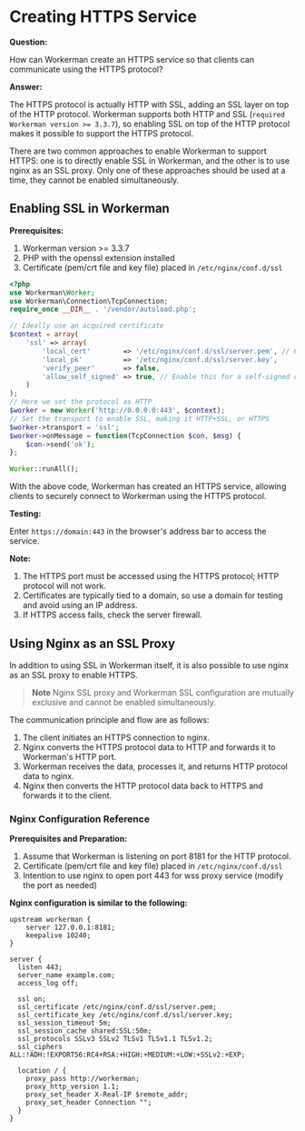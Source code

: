 # Creating HTTPS Service

**Question:**

How can Workerman create an HTTPS service so that clients can communicate using the HTTPS protocol?

**Answer:**

The HTTPS protocol is actually HTTP with SSL, adding an SSL layer on top of the HTTP protocol. Workerman supports both HTTP and SSL (`required Workerman version >= 3.3.7`), so enabling SSL on top of the HTTP protocol makes it possible to support the HTTPS protocol.

There are two common approaches to enable Workerman to support HTTPS: one is to directly enable SSL in Workerman, and the other is to use nginx as an SSL proxy. Only one of these approaches should be used at a time, they cannot be enabled simultaneously.

## Enabling SSL in Workerman

**Prerequisites:**

1. Workerman version >= 3.3.7
2. PHP with the openssl extension installed
3. Certificate (pem/crt file and key file) placed in `/etc/nginx/conf.d/ssl`

```php
<?php
use Workerman\Worker;
use Workerman\Connection\TcpConnection;
require_once __DIR__ . '/vendor/autoload.php';

// Ideally use an acquired certificate
$context = array(
    'ssl' => array(
        'local_cert'        => '/etc/nginx/conf.d/ssl/server.pem', // Can also be a crt file
        'local_pk'          => '/etc/nginx/conf.d/ssl/server.key',
        'verify_peer'       => false,
        'allow_self_signed' => true, // Enable this for a self-signed certificate
    )
);
// Here we set the protocol as HTTP
$worker = new Worker('http://0.0.0.0:443', $context);
// Set the transport to enable SSL, making it HTTP+SSL, or HTTPS
$worker->transport = 'ssl';
$worker->onMessage = function(TcpConnection $con, $msg) {
    $con->send('ok');
};

Worker::runAll();
```

With the above code, Workerman has created an HTTPS service, allowing clients to securely connect to Workerman using the HTTPS protocol.

**Testing:**

Enter `https://domain:443` in the browser's address bar to access the service.

**Note:**

1. The HTTPS port must be accessed using the HTTPS protocol; HTTP protocol will not work.
2. Certificates are typically tied to a domain, so use a domain for testing and avoid using an IP address.
3. If HTTPS access fails, check the server firewall.

## Using Nginx as an SSL Proxy

In addition to using SSL in Workerman itself, it is also possible to use nginx as an SSL proxy to enable HTTPS.

> **Note**
> Nginx SSL proxy and Workerman SSL configuration are mutually exclusive and cannot be enabled simultaneously.

The communication principle and flow are as follows:

1. The client initiates an HTTPS connection to nginx.
2. Nginx converts the HTTPS protocol data to HTTP and forwards it to Workerman's HTTP port.
3. Workerman receives the data, processes it, and returns HTTP protocol data to nginx.
4. Nginx then converts the HTTP protocol data back to HTTPS and forwards it to the client.

### Nginx Configuration Reference

**Prerequisites and Preparation:**

1. Assume that Workerman is listening on port 8181 for the HTTP protocol.
2. Certificate (pem/crt file and key file) placed in `/etc/nginx/conf.d/ssl`
3. Intention to use nginx to open port 443 for wss proxy service (modify the port as needed)

**Nginx configuration is similar to the following:**

```nginx
upstream workerman {
    server 127.0.0.1:8181;
    keepalive 10240;
}

server {
  listen 443;
  server_name example.com;
  access_log off;
  
  ssl on;
  ssl_certificate /etc/nginx/conf.d/ssl/server.pem;
  ssl_certificate_key /etc/nginx/conf.d/ssl/server.key;
  ssl_session_timeout 5m;
  ssl_session_cache shared:SSL:50m;
  ssl_protocols SSLv3 SSLv2 TLSv1 TLSv1.1 TLSv1.2;
  ssl_ciphers ALL:!ADH:!EXPORT56:RC4+RSA:+HIGH:+MEDIUM:+LOW:+SSLv2:+EXP;

  location / {
    proxy_pass http://workerman;
    proxy_http_version 1.1;
    proxy_set_header X-Real-IP $remote_addr;
    proxy_set_header Connection "";
  }
}
```
